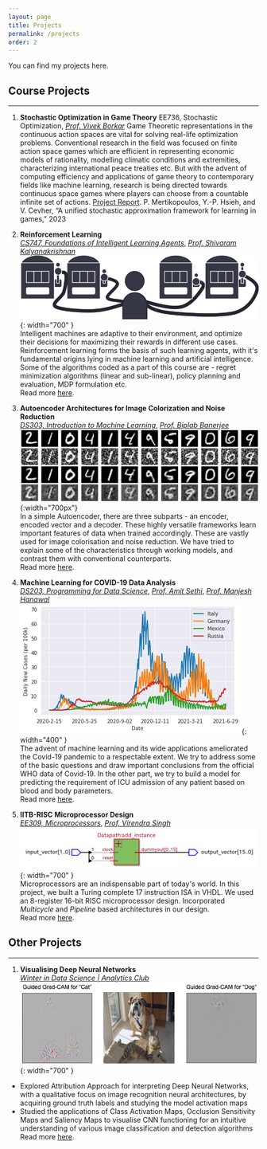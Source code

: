 ```yaml
---
layout: page
title: Projects
permalink: /projects
order: 2
---
```

You can find my projects here. 
<!-- Link to IITB RISC [project](pages/IITB_RISC.md) -->

## **Course Projects**
-----------------------------------------  

1. **Stochastic Optimization in Game Theory**
   EE736, Stochastic Optimization, [_Prof. Vivek Borkar_](https://en.wikipedia.org/wiki/Vivek_Borkar)
   Game Theoretic representations in the continuous action spaces are vital for solving real-life optimization problems. Conventional research in the field was focused on finite action space games which are efficient in representing economic models of rationality, modelling climatic conditions and extremities, characterizing international peace treaties etc. But with the advent of computing efficiency and applications of game theory to contemporary fields like machine learning, research is being directed towards continuous space games where players can choose from a countable infinite set of actions. [Project Report](/files/StochOpt_in_GT_EE736.pdf). P. Mertikopoulos, Y.-P. Hsieh, and V. Cevher, “A unified stochastic approximation framework for learning in games,” 2023


1. **Reinforcement Learning**  
  [_CS747, Foundations of Intelligent Learning Agents_](https://www.cse.iitb.ac.in/~shivaram/teaching/cs747-a2022/index.html), [_Prof. Shivaram Kalyanakrishnan_](https://www.cse.iitb.ac.in/~shivaram/)     
  ![Multi Armed Bandit](/images/rl-images/multi-armed-bandit.png){: width="700" }  
  Intelligent machines are adaptive to their environment, and optimize their decisions for maximizing their rewards in different use cases. Reinforcement learning forms the basis of such learning agents, with it's fundamental origins lying in machine learning and artificial intelligence. Some of the algorithms coded as a part of this course are - regret minimization algorithms (linear and sub-linear), policy planning and evaluation, MDP formulation etc.   
  Read more [here](pages/reinforcement-learning.md).

2. **Autoencoder Architectures for Image Colorization and Noise Reduction**          
   [_DS303, Introduction to Machine Learning_](https://www.minds.iitb.ac.in/index.php/academics/minor-ai-ds?id=22), [_Prof. Biplab Banerjee_](https://biplab-banerjee.github.io/)  
 ![Autoencoder Noise Reduction](images/autoencoders.png){:width="700px"}        
  In a simple Autoencoder, there are three subparts - an encoder, encoded vector and a decoder. These highly versatile frameworks learn important features of data when trained accordingly. These are vastly used for image colorisation and noise reduction. We have tried to explain some of the characteristics through working models, and contrast them with conventional counterparts.   
  Read more [here](pages/autoencoders.md).

3. **Machine Learning for COVID-19 Data Analysis**   
  [_DS203, Programming for Data Science_](https://www.minds.iitb.ac.in/index.php/academics/minor-ai-ds/2-uncategorised/20-ds-203), [_Prof. Amit Sethi_](https://www.ee.iitb.ac.in/~asethi/), [_Prof. Manjesh Hanawal_](https://www.ieor.iitb.ac.in/files/faculty/mhanawal/index.html)        
  ![Relative Cases](/images/ds203_images/ds203_relative.png){: width="400" }       
  The advent of machine learning and its wide applications ameliorated the Covid-19 pandemic to a respectable extent. We try to address some of the basic questions and draw important conclusions from the official WHO data of Covid-19. In the other part, we try to build a model for predicting the requirement of ICU admission of any patient based on blood and body parameters.   
  Read more [here](pages/covid19analysis.md).
 

4. **IITB-RISC Microprocessor Design**      
  [_EE309, Microprocessors_](https://www.ee.iitb.ac.in/web/academics/courses/EE309), [_Prof. Virendra Singh_](https://www.ee.iitb.ac.in/~viren/)    
  ![RISC MultiState High Level](/images/risc_microprocessor/risc_high_level_design.png){: width="700" }   
 Microprocessors are an indispensable part of today's world. In this project, we built a Turing complete 17 instruction ISA in VHDL. We used an 8-register 16-bit RISC microprocessor design. Incorporated _Multicycle_ and _Pipeline_ based architectures in our design.  
 Read more [here](pages/IITB_RISC.md).



## **Other Projects**
-----------------------------------------  
1. **Visualising Deep Neural Networks**    
  [_Winter in Data Science | Analytics Club_](https://gymkhana.iitb.ac.in/~ugacademics/winter-analytics/)    
  ![Relative Cases](/images/wids_project_images/grad_cam_dog_cat.png){: width="700" }     
 * Explored Attribution Approach for interpreting Deep Neural Networks, with a qualitative focus on image recognition neural architectures, by acquiring ground truth labels and studying the model activation maps
 * Studied the applications of Class Activation Maps, Occlusion Sensitivity Maps and Saliency Maps to visualise CNN functioning for an intuitive understanding of various image classification and detection algorithms  
 Read more [here](/files/Wids_project.pdf).
